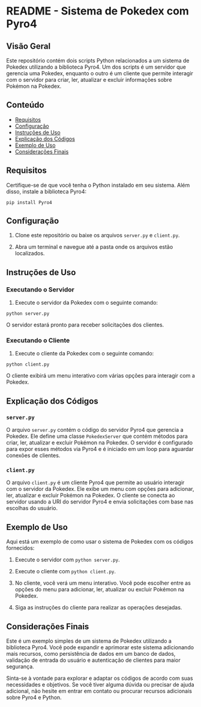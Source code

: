 # README - Sistema de Pokedex com Pyro4

## Visão Geral

Este repositório contém dois scripts Python relacionados a um sistema de Pokedex utilizando a biblioteca Pyro4. Um dos scripts é um servidor que gerencia uma Pokedex, enquanto o outro é um cliente que permite interagir com o servidor para criar, ler, atualizar e excluir informações sobre Pokémon na Pokedex.

## Conteúdo

- [Requisitos](#requisitos)
- [Configuração](#configuração)
- [Instruções de Uso](#instruções-de-uso)
- [Explicação dos Códigos](#explicação-dos-códigos)
- [Exemplo de Uso](#exemplo-de-uso)
- [Considerações Finais](#considerações-finais)

## Requisitos

Certifique-se de que você tenha o Python instalado em seu sistema. Além disso, instale a biblioteca Pyro4:

```
pip install Pyro4
```

## Configuração

1. Clone este repositório ou baixe os arquivos `server.py` e `client.py`.

2. Abra um terminal e navegue até a pasta onde os arquivos estão localizados.

## Instruções de Uso

### Executando o Servidor

1. Execute o servidor da Pokedex com o seguinte comando:

```
python server.py
```

O servidor estará pronto para receber solicitações dos clientes.

### Executando o Cliente

1. Execute o cliente da Pokedex com o seguinte comando:

```
python client.py
```

O cliente exibirá um menu interativo com várias opções para interagir com a Pokedex.

## Explicação dos Códigos

### `server.py`

O arquivo `server.py` contém o código do servidor Pyro4 que gerencia a Pokedex. Ele define uma classe `PokedexServer` que contém métodos para criar, ler, atualizar e excluir Pokémon na Pokedex. O servidor é configurado para expor esses métodos via Pyro4 e é iniciado em um loop para aguardar conexões de clientes.

### `client.py`

O arquivo `client.py` é um cliente Pyro4 que permite ao usuário interagir com o servidor da Pokedex. Ele exibe um menu com opções para adicionar, ler, atualizar e excluir Pokémon na Pokedex. O cliente se conecta ao servidor usando a URI do servidor Pyro4 e envia solicitações com base nas escolhas do usuário.

## Exemplo de Uso

Aqui está um exemplo de como usar o sistema de Pokedex com os códigos fornecidos:

1. Execute o servidor com `python server.py`.

2. Execute o cliente com `python client.py`.

3. No cliente, você verá um menu interativo. Você pode escolher entre as opções do menu para adicionar, ler, atualizar ou excluir Pokémon na Pokedex.

4. Siga as instruções do cliente para realizar as operações desejadas.

## Considerações Finais

Este é um exemplo simples de um sistema de Pokedex utilizando a biblioteca Pyro4. Você pode expandir e aprimorar este sistema adicionando mais recursos, como persistência de dados em um banco de dados, validação de entrada do usuário e autenticação de clientes para maior segurança.

Sinta-se à vontade para explorar e adaptar os códigos de acordo com suas necessidades e objetivos. Se você tiver alguma dúvida ou precisar de ajuda adicional, não hesite em entrar em contato ou procurar recursos adicionais sobre Pyro4 e Python.

